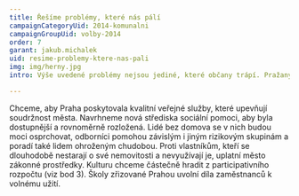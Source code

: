 ```yaml
---
title: Řešíme problémy, které nás pálí
campaignCategoryUid: 2014-komunalni
campaignGroupUid: volby-2014
order: 7
garant: jakub.michalek
uid: resime-problemy-ktere-nas-pali
img: img/herny.jpg
intro: Výše uvedené problémy nejsou jediné, které občany trápí. Pražany např. pálí problémy spojené s lidmi bez domova. Stávající střediska sociální pomoci jsou přetížená, a proto nadměrně zatěžují své okolí. Naopak v centru Prahy chátrají domy, o které se jejich vlastníci nestarají. Vadí nám, že někteří umělci placení z městské kasy mají úzké vazby na politiky, např. sepsali petici na podporu Pavla Béma. Také nerozumíme tomu, proč školy nezveřejňují materiály vytvořené za veřejné peníze.

---
```


Chceme, aby Praha poskytovala kvalitní veřejné služby, které upevňují soudržnost města. Navrhneme nová střediska sociální pomoci, aby byla dostupnější a rovnoměrně rozložená. Lidé bez domova se v nich budou moci osprchovat, odborníci pomohou závislým i jiným rizikovým skupinám a poradí také lidem ohroženým chudobou. Proti vlastníkům, kteří se dlouhodobě nestarají o své nemovitosti a nevyužívají je, uplatní město zákonné prostředky. Kulturu chceme částečně hradit z participativního rozpočtu (viz bod 3). Školy zřizované Prahou uvolní díla zaměstnanců k volnému užití.
